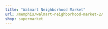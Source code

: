 ```yaml
---
title: "Walmart Neighborhood Market"
url: /memphis/walmart-neighborhood-market-2/
shop: supermarket
---
```


